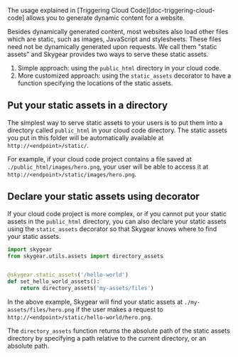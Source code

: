 The usage explained in [Triggering Cloud Code][doc-triggering-cloud-code]
allows you to generate dynamic content for a website.

Besides dynamically generated content,
most websites also load other files which are static,
such as images, JavaScript and stylesheets.
These files need not be dynamically generated upon requests.
We call them "static assets" and Skygear provides two ways
to serve these static assets.

1. Simple approach: using the `public_html` directory in your cloud code.
2. More customized approach: using the `static_assets` decorator to
   have a function specifying the locations of the static assets.

## Put your static assets in a directory

The simplest way to serve static assets to your users is to put them into
a directory called `public_html` in your cloud code directory. The static
assets you put in this folder will be automatically available at
`http://<endpoint>/static/`.

For example, if your cloud code project contains a file saved at
`./public_html/images/hero.png`, your user will be able to access it
at `http://<endpoint>/static/images/hero.png`.

## Declare your static assets using decorator

If your cloud code project is more complex,
or if you cannot put your static assets in the `public_html` directory,
you can also declare your static assets using the `static_assets`
decorator so that Skygear knows where to find your static assets.

```python
import skygear
from skygear.utils.assets import directory_assets


@skygear.static_assets('/hello-world')
def set_hello_world_assets():
    return directory_assets('my-assets/files')
```

In the above example,
Skygear will find your static assets at
`./my-assets/files/hero.png` if the user makes a request to
`http://<endpoint>/static/hello-world/hero.png`.

<div class="advanced">

The `directory_assets` function returns the absolute path of the static assets
directory by specifying a path relative to the current directory,
or an absolute path.

</div>
